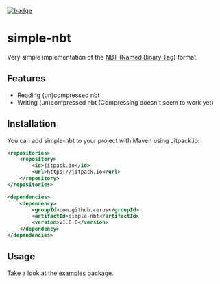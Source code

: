 [![badge](https://img.shields.io/badge/jitpack.io-v1.1.0-green)](https://jitpack.io/#cerus/simple-nbt/v1.1.0)

# simple-nbt
Very simple implementation of the [NBT (Named Binary Tag)](https://minecraft.gamepedia.com/NBT_format) format.

## Features
- Reading (un)compressed nbt
- Writing (un)compressed nbt (Compressing  doesn't seem to work yet)

## Installation
You can add simple-nbt to your project with Maven using Jitpack.io:
```xml
<repositories>
    <repository>
        <id>jitpack.io</id>
        <url>https://jitpack.io</url>
    </repository>
</repositories>

<dependencies>
    <dependency>
        <groupId>com.github.cerus</groupId>
        <artifactId>simple-nbt</artifactId>
        <version>v1.0.0</version>
    </dependency>
</dependencies>
```

## Usage
Take a look at the [examples](src/main/java/examples) package.